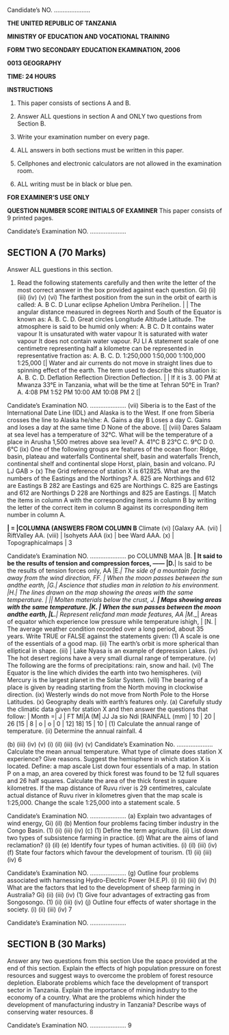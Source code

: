 Candidate’s NO. .....................

**THE UNITED REPUBLIC OF TANZANIA**

**MINISTRY OF EDUCATION AND VOCATIONAL TRAINING**

**FORM TWO SECONDARY EDUCATION EKAMINATION, 2006**

**0013 GEOGRAPHY**

**TIME: 24 HOURS**

**INSTRUCTIONS**

1. This paper consists of sections A and B.

2. Answer ALL questions in section A and
ONLY two questions from Section B.

3. Write your examination number on every page.

4. ALL answers in both sections must be written in this paper.

5. Cellphones and electronic calculators are not allowed in the examination room.

6. ALL writing must be in black or blue pen.

**FOR EXAMINER’S USE ONLY**

**QUESTION NUMBER SCORE INITIALS OF EXAMINER**
This paper consists of 9 printed pages.

Candidate’s Examination NO. .....................

## SECTION A (70 Marks)
Answer ALL guestions in this section.

1. Read the following statements carefully and then write the letter of the most correct answer in the box provided against each question.
Gi)
(ii)
(iii)
(iv)
(v)
(vi)
The farthest position from the sun in the orbit of earth is called:
A.
B
C.
D
Lunar eclipse
Aphelion
Umbra
Perihelion.
| |
The angular distance measured in degrees North and South of the Equator is known as:
A.
B.
C.
D.
Great circles
Longitude
Altitude
Latitude.
The atmosphere is said to be humid only when:
A.
B
C.
D
It contains water vapour
It is unsaturated with water vapour
It is saturated with water vapour
It does not contain water vapour.
PJ LI
   A statement scale of one centimetre representing half a kilometre can be represented in representative fraction as:
A.
B.
C.
D.
1:250,000
1:50,000
1:100,000
1:25,000
[|
Water and air currents do not move in straight lines due to spinning effect of the earth.
The term used to describe this situation is:
A.
B.
C.
D.
Deflation
Reflection
Direction
Deflection.
| |
If it is 3. 00 PM at Mwanza 33°E in Tanzania, what will be the time at Tehran 50°E in
Tran?
A.
4:08 PM
1:52 PM
10:00 AM
10:08 PM
2
[|

Candidate’s Examination NO. .....................
(vii) Siberia is to the East of the International Date Line (IDL) and Alaska is to the West. If one from Siberia crosses the line to Alaska he/she:
A. Gains a day
   B Loses a day
C. Gains and loses a day at the same time
   D None of the above.
[|
(viii) Dares Salaam at sea level has a temperature of 32°C. What will be the temperature of a place in Arusha 1,500 metres above sea level?
A. 41°C
   B 23°C
C. 9°C
   D 0. 6°C
(ix) One of the following groups are features of the ocean floor:
Ridge, basin, plateau and waterfalls
Continental shelf, basin and waterfalls
Trench, continental shelf and continental slope
Horst, plain, basin and volcano.
PJ LJ
GAB >
(x) The Grid reference of station X is 612825. What are the numbers of the Eastings and the
Northings?
A. 825 are Northings and 612 are Eastings
   B 282 are Eastings and 625 are Northings
C. 825 are Eastings and 612 are Northings
   D 228 are Northings and 825 are Eastings.
[|
Match the items in column A with the corresponding items in column B by writing the letter of the correct item in column B against its corresponding item number in column A.

**| = |COLUMNA (ANSWERS FROM COLUMN B**
Climate
(vi) [Galaxy AA.
(vii) | RiftValley AA.
(viii) | Isohyets AAA
(ix) | bee Ward AAA.
(x) | Topographicalmaps |
3

Candidate’s Examination NO. .....................
po COLUMNB MAA
|B. __| It said to be the results of tension and compression forces, ——
|D.__| Is said to be the results of tension forces only, AA
|E._| The side of a mountain facing away from the wind direction,
FF. | When the moon passes between the sun andthe earth,
|G.___| Ascience that studies man in relation to his environment.
|H._| The lines drawn on the map showing the areas with the same temperature. |
|__| Molten materials below the crust,
J. __| Maps showing areas with the same temperature.
|K. | When the sun passes between the moon andthe earth,
|L.__| Represent relicfand man made features, AA
|M.__| Areas of equator which experience low pressure while temperature ishigh, |
[N. | The average weather condition recorded over a long period, about 35 years.
Write TRUE or FALSE against the statements given:
(1) A scale is one of the essentials of a good map.
(ii) The earth’s orbit is more spherical than elliptical in shape.
(iii) | Lake Nyasa is an example of depression Lakes.
(iv) The hot desert regions have a very small diurnal range of temperature.
(v) The following are the forms of precipitations: rain, snow and hail.
(vi) The Equator is the line which divides the earth into two hemispheres.
(vii) Mercury is the largest planet in the Solar System.
(vili) The bearing of a place is given by reading starting from the North moving in clockwise direction.
(ix) Westerly winds do not move from North Pole to the Horse Latitudes.
(x) Geography deals with earth’s features only.
(a) Carefully study the climatic data given for station X and then answer the questions that follow:
| Month =| J | FT MI|A (M| JJ Ja sio Ndi
[RAINFALL (mm) | 10 | 20 | 26 [15 | 8 | o | o | 0 | 12] 18] 15 | 10 |
(1) Calculate the annual range of temperature.
(ii) Determine the annual rainfall.
4

(b)
(iii)
(iv)
(v)
(i)
(il)
(iii)
(iv)
(v)
Candidate’s Examination No. .....................
Calculate the mean annual temperature.
What type of climate does station X experience? Give reasons.
Suggest the hemisphere in which station X is located.
Define:
a map ascale
List down four essentials of a map.
In station P on a map, an area covered by thick forest was found to be 12 full squares and 26 half squares. Calculate the area of the thick forest in square kilometres.
If the map distance of Ruvu river is 29 centimetres, calculate actual distance of
Ruvu river in kilometres given that the map scale is 1:25,000. Change the scale 1:25,000 into a statement scale.
5

Candidate’s Examination NO. .....................
(a) Explain two advantages of wind energy,
Gi)
(il)
(b) Mention four problems facing timber industry in the Congo Basin.
(1)
(ii)
(iii)
(iv)
(c) (1) Define the term agriculture.
(ii) List down two types of subsistence farming in practice.
(d) What are the aims of land reclamation?
(i)
(il)
(e) Identify four types of human activities.
(i)
(il)
(iii)
(iv)
(f) State four factors which favour the development of tourism.
(1)
(ii)
(iii)
(iv)
6

Candidate’s Examination NO. .....................
(g) Outline four problems associated with harnessing Hydro-Electric Power (H.E.P).
(i)
(ii)
(iii)
(iv)
(h) What are the factors that led to the development of sheep farming in Australia?
Gi)
(ii)
(iii)
(iv)
(1) Give four advantages of extracting gas from Songosongo.
(1)
(ii)
(iii)
(iv)
(j) Outline four effects of water shortage in the society.
(i)
(ii)
(iii)
(iv)
7

Candidate’s Examination NO. .....................

## SECTION B (30 Marks)
Answer any two questions from this section Use the space provided at the end of this section.
Explain the effects of high population pressure on forest resources and suggest ways to overcome the problem of forest resource depletion.
Elaborate problems which face the development of transport sector in Tanzania.
Explain the importance of mining industry to the economy of a country.
What are the problems which hinder the development of manufacturing industry in Tanzania?
Describe ways of conserving water resources.
8

Candidate’s Examination NO. .....................
9